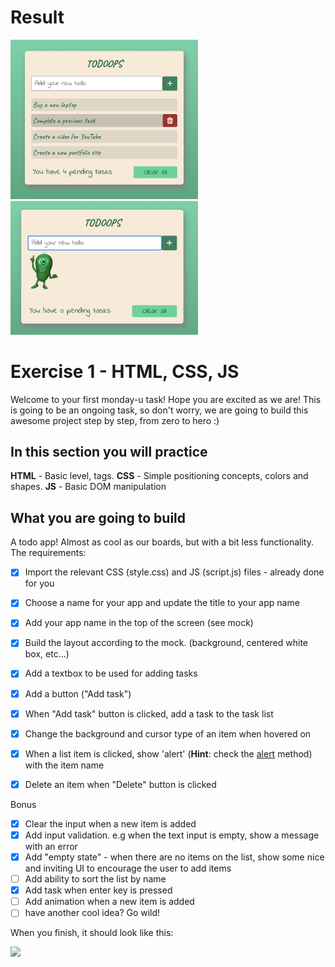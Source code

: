 # Result
<img src="../assets/Screen Shot 2022-05-16 at 22.32.18.png" alt="Screen Shot" width=300px> <img src="../assets/Screen Shot 2022-05-17 at 16.12.45.png" alt="Screen Shot" width=300px>

#

# Exercise 1 - HTML, CSS, JS
Welcome to your first monday-u task! Hope you are excited as we are!
This is going to be an ongoing task, so don't worry, we are going to build this awesome project step by step, from zero to hero :)


## In this section you will practice
**HTML** - Basic level, tags.
**CSS** - Simple positioning concepts, colors and shapes.
**JS** - Basic DOM manipulation

## What you are going to build
A todo app!
Almost as cool as our boards, but with a bit less functionality.
The requirements:
- [x] Import the relevant CSS (style.css) and JS (script.js) files - already done for you
- [x] Choose a name for your app and update the title to your app name
- [x] Add your app name in the top of the screen (see mock)
- [x] Build the layout according to the mock. (background, centered white box, etc...)
- [x] Add a textbox to be used for adding tasks
- [x] Add a button ("Add task")
- [x] When "Add task" button is clicked, add a task to the task list
- [x] Change the background and cursor type of an item when hovered on
- [x] When a list item is clicked, show 'alert' (**Hint**: check the [alert](https://developer.mozilla.org/en-US/docs/Web/API/Window/alert) method) with the item name
- [x] Delete an item when "Delete" button is clicked


Bonus
- [x] Clear the input when a new item is added
- [x] Add input validation. e.g when the text input is empty, show a message with an error
- [x] Add "empty state" - when there are no items on the list, show some nice and inviting UI to encourage the user to add items
- [ ] Add ability to sort the list by name
- [x] Add task when enter key is pressed
- [ ] Add animation when a new item is added
- [ ] have another cool idea? Go wild!

When you finish, it should look like this:

![](https://res.cloudinary.com/practicaldev/image/fetch/s--pyyuGSZ9--/c_imagga_scale,f_auto,fl_progressive,h_420,q_auto,w_1000/https://dev-to-uploads.s3.amazonaws.com/i/o96lsrld21tk232kidu4.png)
